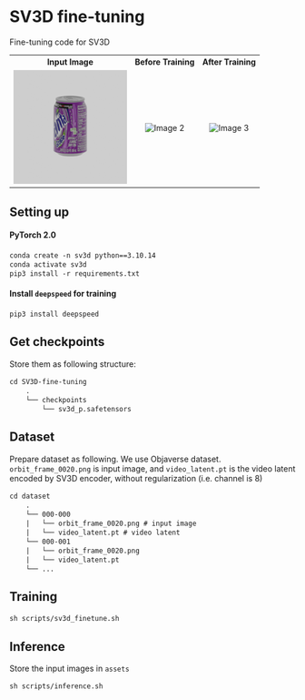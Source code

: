 # SV3D fine-tuning
Fine-tuning code for SV3D

<table>
  <tr>
    <th style="text-align:center;">Input Image</th>
    <th style="text-align:center;">Before Training</th>
    <th style="text-align:center;">After Training</th>
  </tr>
  <tr>
    <td style="text-align:center;"><img src="assets/fanta.png" alt="input image" width="200"/></td>
    <td style="text-align:center;"><img src="assets/before_loop.gif" alt="Image 2" width="200"/></td>
    <td style="text-align:center;"><img src="assets/after_loop.gif" alt="Image 3" width="200"/></td>
  </tr>
</table>

## Setting up

#### PyTorch 2.0

```shell
conda create -n sv3d python==3.10.14
conda activate sv3d
pip3 install -r requirements.txt
```

#### Install `deepspeed` for training
```shell
pip3 install deepspeed
```


## Get checkpoints
Store them as following structure:
```
cd SV3D-fine-tuning
    .
    └── checkpoints
        └── sv3d_p.safetensors
```

## Dataset
Prepare dataset as following.
We use Objaverse dataset.
`orbit_frame_0020.png` is input image, and `video_latent.pt` is the video latent encoded by SV3D encoder, without regularization (i.e. channel is 8)
```
cd dataset
    .
    └── 000-000
    |   └── orbit_frame_0020.png # input image
    |   └── video_latent.pt # video latent
    └── 000-001
    |   └── orbit_frame_0020.png
    |   └── video_latent.pt
    └── ...
```


## Training
```shell
sh scripts/sv3d_finetune.sh
```


## Inference
Store the input images in `assets`
```shell
sh scripts/inference.sh
```
